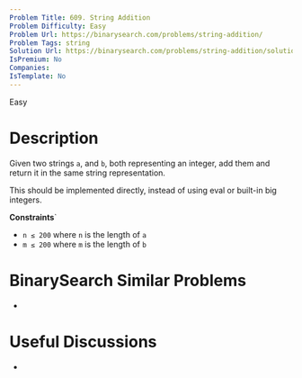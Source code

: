 ```yaml
---
Problem Title: 609. String Addition
Problem Difficulty: Easy
Problem Url: https://binarysearch.com/problems/string-addition/
Problem Tags: string
Solution Url: https://binarysearch.com/problems/string-addition/solutions/
IsPremium: No
Companies: 
IsTemplate: No
---
```


<span style="color: ;">Easy</span>

# Description

Given two strings `a`, and `b`, both representing an integer, add them and return it in the same string representation.

This should be implemented directly, instead of using eval or built-in big integers.

**Constraints**`
- `n ≤ 200` where `n` is the length of `a`
- `m ≤ 200` where `m` is the length of `b`

# BinarySearch Similar Problems

- []()

# Useful Discussions

- []()
